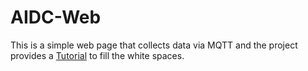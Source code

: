 # AIDC-Web
This is a simple web page that collects data via MQTT and the project provides a [Tutorial](https://github.com/adriansinger87/aidc-web/wiki) to fill the white spaces.
